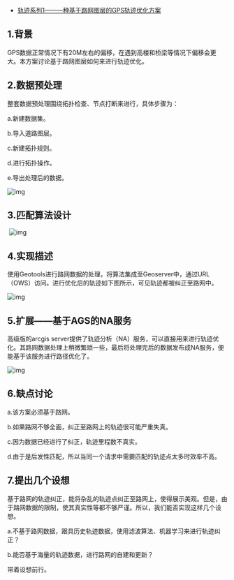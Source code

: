 - [轨迹系列1——一种基于路网图层的GPS轨迹优化方案](https://www.cnblogs.com/naaoveGIS/p/6486259.html)

## 1.背景

GPS数据正常情况下有20M左右的偏移，在遇到高楼和桥梁等情况下偏移会更大。本方案讨论基于路网图层如何来进行轨迹优化。

## 2.数据预处理

整套数据预处理围绕拓扑检查、节点打断来进行，具体步骤为：

a.新建数据集。

b.导入道路图层。

c.新建拓扑规则。

d.进行拓扑操作。

e.导出处理后的数据。

 ![img](https://images2015.cnblogs.com/blog/656746/201703/656746-20170301204856735-1686073763.png)

 

## 3.匹配算法设计

​                         ![img](https://images2015.cnblogs.com/blog/656746/201703/656746-20170301204911251-1906043172.png)

 

## 4.实现描述

使用Geotools进行路网数据的处理，将算法集成至Geoserver中，通过URL（OWS）访问。进行优化后的轨迹如下图所示，可见轨迹都被纠正至路网中。

 ![img](https://images2015.cnblogs.com/blog/656746/201703/656746-20170301204925016-22990886.png)

## 5.扩展——基于AGS的NA服务

 

高级版的arcgis server提供了轨迹分析（NA）服务，可以直接用来进行轨迹优化。其路网数据处理上稍微繁琐一些，最后将处理完后的数据发布成NA服务，便能基于该服务进行路径优化了。

 ![img](https://images2015.cnblogs.com/blog/656746/201703/656746-20170301204946313-65005762.png)

## 6.缺点讨论

a.该方案必须基于路网。

b.如果路网不够全面，纠正至路网上的轨迹很可能严重失真。

c.因为数据已经进行了纠正，轨迹里程数不真实。

d.由于是后发性匹配，所以当同一个请求中需要匹配的轨迹点太多时效率不高。

## 7.提出几个设想

基于路网的轨迹纠正，能将杂乱的轨迹点纠正至路网上，使得展示美观。但是，由于路网数据的限制，使其真实性等都不够严谨。所以，我们能否实现这样几个设想。

a.不基于路网数据，跟具历史轨迹数据，使用滤波算法、机器学习来进行轨迹纠正？

b.能否基于海量的轨迹数据，进行路网的自建和更新？

带着设想前行。


